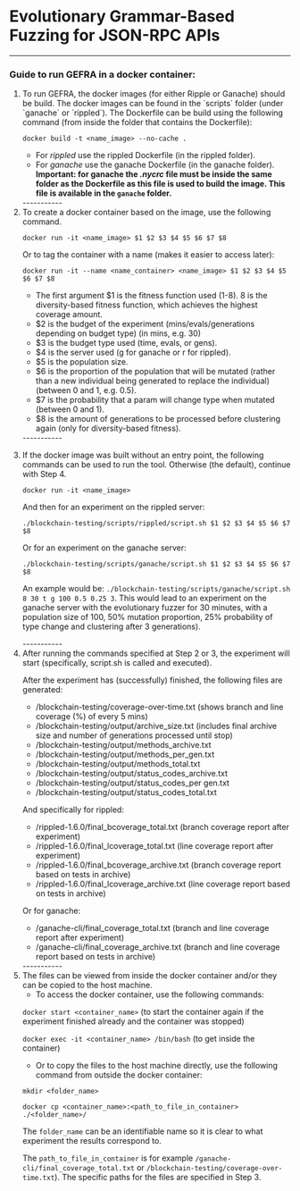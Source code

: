 # Evolutionary Grammar-Based Fuzzing for JSON-RPC APIs

 - - - -

### Guide to run GEFRA in a docker container:
<ol>
<li>To run GEFRA, the docker images (for either Ripple or Ganache) should be build. 
The docker images can be found in the `scripts` folder (under `ganache` or `rippled`). The Dockerfile can be build using the following command (from inside the folder that contains the Dockerfile):
 
`docker build -t <name_image> --no-cache .`

* For *rippled* use the rippled Dockerfile (in the rippled folder).
* For *ganache* use the ganache Dockerfile (in the ganache folder). 
**Important: for ganache the *.nycrc* file must be inside the same folder as the Dockerfile as this file is used to build the image. This file is available in the `ganache` folder.**
</li>
-----------
<li>
To create a docker container based on the image, use the following command. 

`docker run -it <name_image> $1 $2 $3 $4 $5 $6 $7 $8`

Or to tag the container with a name (makes it easier to access later):

`docker run -it --name <name_container> <name_image> $1 $2 $3 $4 $5 $6 $7 $8`
* The first argument $1 is the fitness function used (1-8). 8 is the diversity-based fitness function, which achieves the highest coverage amount.
* $2 is the budget of the experiment (mins/evals/generations depending on budget type) (in mins, e.g. 30)
* $3 is the budget type used (time, evals, or gens).
* $4 is the server used (g for ganache or r for rippled).
* $5 is the population size.
* $6 is the proportion of the population that will be mutated (rather than a new individual being generated to replace the individual) (between 0 and 1, e.g. 0.5).
* $7 is the probability that a param will change type when mutated (between 0 and 1).
* $8 is the amount of generations to be processed before clustering again (only for diversity-based fitness).

</li>
-----------
<li>

If the docker image was built without an entry point, the following commands can be used to run the tool. Otherwise (the default), continue with Step 4.

`docker run -it <name_image>`

And then for an experiment on the rippled server:

`./blockchain-testing/scripts/rippled/script.sh $1 $2 $3 $4 $5 $6 $7 $8`

Or for an experiment on the ganache server:

`./blockchain-testing/scripts/ganache/script.sh $1 $2 $3 $4 $5 $6 $7 $8`

An example would be: `./blockchain-testing/scripts/ganache/script.sh 8 30 t g 100 0.5 0.25 3`. 
This would lead to an experiment on the ganache server with the evolutionary fuzzer for 30 minutes, with a population size of 100, 50% mutation proportion, 25% probability of type change and clustering after 3 generations).

</li>
-----------
<li>
After running the commands specified at Step 2 or 3, the experiment will start (specifically, script.sh is called and executed). 

After the experiment has (successfully) finished, the following files are generated:

* /blockchain-testing/coverage-over-time.txt (shows branch and line coverage (%) of every 5 mins)
* /blockchain-testing/output/archive_size.txt (includes final archive size and number of generations processed until stop)
* /blockchain-testing/output/methods_archive.txt
* /blockchain-testing/output/methods_per_gen.txt
* /blockchain-testing/output/methods_total.txt
* /blockchain-testing/output/status_codes_archive.txt
* /blockchain-testing/output/status_codes_per gen.txt
* /blockchain-testing/output/status_codes_total.txt

And specifically for rippled:
* /rippled-1.6.0/final_bcoverage_total.txt (branch coverage report after experiment)
* /rippled-1.6.0/final_lcoverage_total.txt (line coverage report after experiment)
* /rippled-1.6.0/final_bcoverage_archive.txt (branch coverage report based on tests in archive)
* /rippled-1.6.0/final_lcoverage_archive.txt (line coverage report based on tests in archive)

Or for ganache:
* /ganache-cli/final_coverage_total.txt (branch and line coverage report after experiment)
* /ganache-cli/final_coverage_archive.txt (branch and line coverage report based on tests in archive)


</li>
-----------

<li>
The files can be viewed from inside the docker container and/or they can be copied to the host machine. 

* To access the docker container, use the following commands:

`docker start <container_name>` (to start the container again if the experiment finished already and the container was stopped)

`docker exec -it <container_name> /bin/bash` (to get inside the container)

* Or to copy the files to the host machine directly, use the following command from outside the docker container: 

`mkdir <folder_name>`

`docker cp <container_name>:<path_to_file_in_container> ./<folder_name>/`

The `folder_name` can be an identifiable name so it is clear to what experiment the results correspond to.

The `path_to_file_in_container` is for example `/ganache-cli/final_coverage_total.txt` or `/blockchain-testing/coverage-over-time.txt`). The specific paths for the files are specified in Step 3.

</li>

</ol>
